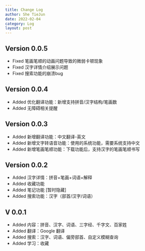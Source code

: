 ```yaml
---
title: Change Log
author: She TieJun
date: 2022-02-04
category: Log
layout: post
---
```


## Version 0.0.5
- Fixed  笔画笔顺的动画问题导致的微弱卡顿现象
- Fixed  汉字详情介绍展示问题
- Fixed  搜索功能的崩溃bug

## Version 0.0.4
- Added 优化翻译功能：新增支持拼音/汉字结构/笔画数
- Added 无障碍相关提醒


## Version 0.0.3
- Added 新增翻译功能：中文翻译-英文
- Added 新增文字转语音功能：使用的系统功能，需要系统支持中文
- Added 新增笔画笔顺功能：下载功能后，支持汉字的笔画笔顺书写

## Version 0.0.2
- Added 汉字详情：拼音+笔画+词语+解释
- Added 收藏功能
- Added 笔记功能 [暂时隐藏]
- Added 搜索功能：汉字（部首/汉字/词语）

## V 0.0.1
- Added 内容：拼音、汉字、词语、三字经、千字文、百家姓
- Added 翻译：Google 翻译
- Added 搜索：汉字、词语、偏旁部首、自定义模糊查询
- Added 学习：收藏